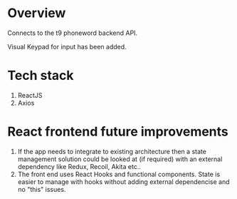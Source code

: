 # Overview
Connects to the t9 phoneword backend API. 

Visual Keypad for input has been added.

# Tech stack
1. ReactJS
2. Axios


# React frontend future improvements

1. If the app needs to integrate to existing architecture 
then a state management solution could be looked at (if required)
with an external dependency like Redux, Recoil, Akita etc.. 
1. The front end uses React Hooks and functional components. 
State is easier to manage with hooks without adding 
external dependencise and no "this" issues. 